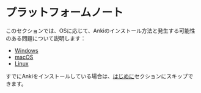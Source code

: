 # プラットフォームノート

このセクションでは、OSに応じて、Ankiのインストール方法と発生する可能性のある問題について説明します：

- [Windows](./windows/intro.md)
- [macOS](./mac/intro.md)
- [Linux](./linux/intro.md)

すでにAnkiをインストールしている場合は、[はじめに](../getting-started.md)セクションにスキップできます。